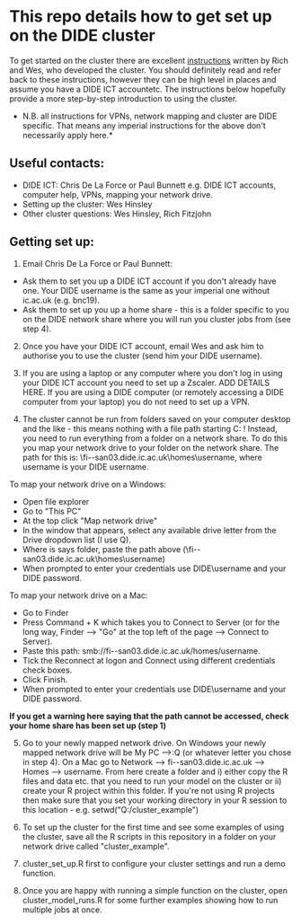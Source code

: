 # This repo details how to get set up on the DIDE cluster
  

To get started on the cluster there are excellent [instructions](https://mrc-ide.github.io/didehpc/articles/didehpc.html#getting-started) written by Rich and Wes, who developed the cluster. 
You should definitely read and refer back to these instructions, however they can be high level in places and assume you have a DIDE ICT accountetc. 
The instructions below hopefully provide a more step-by-step introduction to using the cluster.

* N.B. all instructions for VPNs, network mapping and cluster are DIDE specific. That means any imperial instructions for the above don't necessarily apply here.* 

## Useful contacts:
* DIDE ICT: Chris De La Force or Paul Bunnett e.g. DIDE ICT accounts, computer help, VPNs, mapping your network drive.
* Setting up the cluster: Wes Hinsley
* Other cluster questions: Wes Hinsley, Rich Fitzjohn 

## Getting set up:

1) Email Chris De La Force or Paul Bunnett: 
* Ask them to set you up a DIDE ICT account if you don't already have one. Your DIDE username is the same as your imperial one without ic.ac.uk (e.g. bnc19).
* Ask them to set up you up a home share - this is a folder specific to you on the DIDE network share where you will run you cluster jobs from (see step 4). 


2) Once you have your DIDE ICT account, email Wes and ask him to authorise you to use the cluster (send him your DIDE username). 

3) If you are using a laptop or any computer where you don't log in using your DIDE ICT account you need to set up a Zscaler. ADD DETAILS HERE. If you are using a DIDE computer (or remotely accessing a DIDE computer from your laptop) you do not need to set up a VPN.
4) The cluster cannot be run from folders saved on your computer desktop and the like - this means nothing with a file path starting C: ! Instead, you need to run everything from a folder on a network share. To do this you map your network drive to your folder on the network share. The path for this is: \\fi--san03.dide.ic.ac.uk\homes\username, where username is your DIDE username. 

To map your network drive on a Windows:
* Open file explorer 
* Go to "This PC"
* At the top click "Map network drive"
* In the window that appears, select any available drive letter from the Drive dropdown list (I use Q). 
* Where is says folder, paste the path above (\\fi--san03.dide.ic.ac.uk\homes\username)
* When prompted to enter your credentials use DIDE\username and your DIDE password.

To map your network drive on a Mac:
* Go to Finder
* Press Command + K which takes you to Connect to Server (or for the long way, Finder --> "Go" at the top left of the page --> Connect to Server). 
* Paste this path: smb://fi--san03.dide.ic.ac.uk/homes/username.
* Tick the Reconnect at logon and Connect using different credentials check boxes.
* Click Finish.
* When prompted to enter your credentials use DIDE\username and your DIDE password.

**If you get a warning here saying that the path cannot be accessed, check your home share has been set up (step 1)**

5) Go to your newly mapped network drive. On Windows your newly mapped network drive will be My PC -->:Q (or whatever letter you chose in step 4). On a Mac go to Network --> fi--san03.dide.ic.ac.uk --> Homes --> username. 
From here create a folder and i) either copy the R files and data etc. that you need to run your model on the cluster or ii) create your R project within this folder. If you're not using R projects then make sure that you set your working directory in your R session to this location - e.g. setwd("Q:/cluster_example")
 
6) To set up the cluster for the first time and see some examples of using the cluster, save all the R scripts in this repository in a folder on your network drive called "cluster_example". 

7) cluster_set_up.R first to configure your cluster settings and run a demo function. 

8) Once you are happy with running a simple function on the cluster, open cluster_model_runs.R for some further examples showing how to run multiple jobs at once. 


